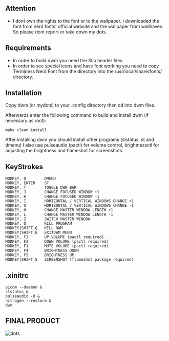 Attention
---------
- I dont own the rights to the font or to the wallpaper. I downloaded the font from nerd fonts' official website and the wallpaper from wallhaven. So please dont report or take down my dots.

Requirements
------------
- In order to build dwm you need the Xlib header files.
- In order to see special icons and have font working you need to copy Terminess Nerd Font from the directory into the /usr/local/share/fonts/ directory.


Installation
------------
Copy dwm (or mydots) to your .config directory then cd into dwm files.

Afterwards enter the following command to build and install dwm (if
necessary as root):

    make clean install

After installing dwm you should install other programs (slstatus, st and dmenu)
I also use pulseaudio (pactl) for volume control, brightnessctl for adjusting the brightness and flameshot for screenshots.

KeyStrokes
----------
```
MODKEY, D        DMENU
MODKEY, ENTER    ST
MODKEY, T        TOGGLE DWM BAR
MODKEY, J        CHANGE FOCUSED WINDOW +1
MODKEY, K        CHANGE FOCUSED WINDOW -1
MODKEY, I        HORIZONTAL / VERTICAL WINDOWS CHANGE +1
MODKEY, U        HORIZONTAL / VERTICAL WINDOWS CHANGE -1
MODKEY, H        CHANGE MASTER WINDOW LENGTH +1
MODKEY, L        CHANGE MASTER WINDOW LENGTH -1
MODKEY, Z        SWITCH MASTER WINDOW
MODKEY, Q        KILL PROGRAM
MODKEY|SHIFT,Q   KILL DWM
MODKEY|SHIFT,E   EXITDWM MENU
MODKEY, F3       UP VOLUME (pactl required)
MODKEY, F2       DOWN VOLUME (pactl required)
MODKEY, F1       MUTE VOLUME (pactl required)
MODKEY, F4       BRIGHTNESS DOWN
MODKEY, F5       BRIGHTNESS UP
MODKEY|SHIFT,S   SCREENSHOT (flameshot package required)
```

.xinitrc
--------
```
picom --daemon &
slstatus &
pulseaudio -D &
nitrogen --restore &
dwm
```

FINAL PRODUCT
-------------
![dots](https://github.com/user-attachments/assets/11f7df7d-2df6-43ab-afbc-9089e6cd5713)

